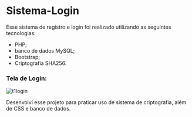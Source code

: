 # Sistema-Login

Esse sistema de registro e login foi realizado utilizando as seguintes tecnologias:

* PHP;
* banco de dados MySQL;
* Bootstrap;
* Criptografia SHA256.



### Tela de Login:

![t1login](https://user-images.githubusercontent.com/51165259/128097008-7ba61987-29ca-4ba3-8d30-545716ce504e.png)

Desenvolvi esse projeto para praticar uso de sistema de criptografia, além de CSS e banco de dados.
